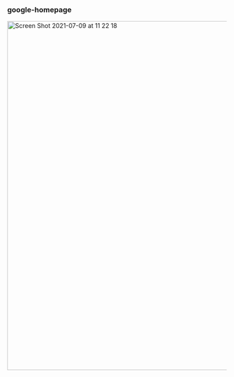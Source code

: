 ### google-homepage
<img width="800" alt="Screen Shot 2021-07-09 at 11 22 18" src="https://user-images.githubusercontent.com/33669461/125047934-1f593680-e0a8-11eb-88a2-d5dbdf745729.png">
